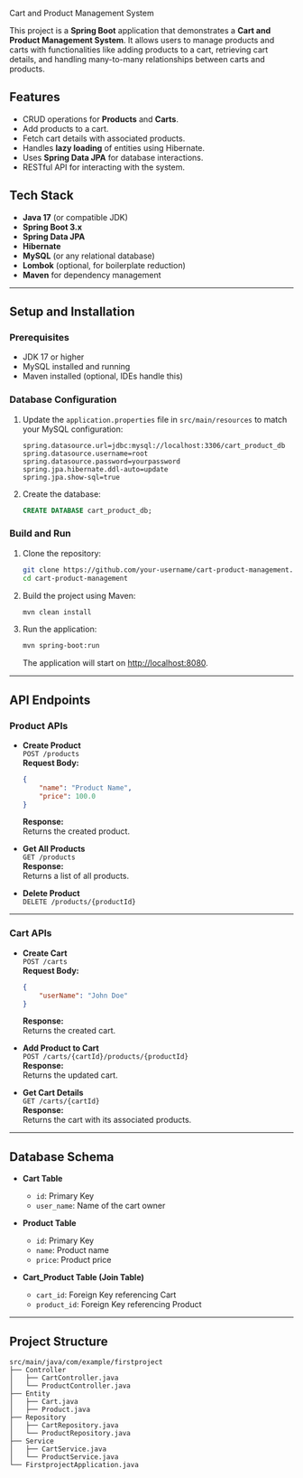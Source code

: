 Cart and Product Management System

This project is a **Spring Boot** application that demonstrates a **Cart and Product Management System**. It allows users to manage products and carts with functionalities like adding products to a cart, retrieving cart details, and handling many-to-many relationships between carts and products.

## Features
- CRUD operations for **Products** and **Carts**.
- Add products to a cart.
- Fetch cart details with associated products.
- Handles **lazy loading** of entities using Hibernate.
- Uses **Spring Data JPA** for database interactions.
- RESTful API for interacting with the system.

## Tech Stack
- **Java 17** (or compatible JDK)
- **Spring Boot 3.x**
- **Spring Data JPA**
- **Hibernate**
- **MySQL** (or any relational database)
- **Lombok** (optional, for boilerplate reduction)
- **Maven** for dependency management

---

## Setup and Installation

### Prerequisites
- JDK 17 or higher
- MySQL installed and running
- Maven installed (optional, IDEs handle this)

### Database Configuration
1. Update the `application.properties` file in `src/main/resources` to match your MySQL configuration:
   ```properties
   spring.datasource.url=jdbc:mysql://localhost:3306/cart_product_db
   spring.datasource.username=root
   spring.datasource.password=yourpassword
   spring.jpa.hibernate.ddl-auto=update
   spring.jpa.show-sql=true
   ```

2. Create the database:
   ```sql
   CREATE DATABASE cart_product_db;
   ```

### Build and Run
1. Clone the repository:
   ```bash
   git clone https://github.com/your-username/cart-product-management.git
   cd cart-product-management
   ```

2. Build the project using Maven:
   ```bash
   mvn clean install
   ```

3. Run the application:
   ```bash
   mvn spring-boot:run
   ```
   The application will start on [http://localhost:8080](http://localhost:8080).

---

## API Endpoints

### Product APIs
- **Create Product**  
  `POST /products`  
  **Request Body:**
  ```json
  {
      "name": "Product Name",
      "price": 100.0
  }
  ```
  **Response:**  
  Returns the created product.

- **Get All Products**  
  `GET /products`  
  **Response:**  
  Returns a list of all products.

- **Delete Product**  
  `DELETE /products/{productId}`

---

### Cart APIs
- **Create Cart**  
  `POST /carts`  
  **Request Body:**
  ```json
  {
      "userName": "John Doe"
  }
  ```
  **Response:**  
  Returns the created cart.

- **Add Product to Cart**  
  `POST /carts/{cartId}/products/{productId}`  
  **Response:**  
  Returns the updated cart.

- **Get Cart Details**  
  `GET /carts/{cartId}`  
  **Response:**  
  Returns the cart with its associated products.

---

## Database Schema
- **Cart Table**
  - `id`: Primary Key
  - `user_name`: Name of the cart owner

- **Product Table**
  - `id`: Primary Key
  - `name`: Product name
  - `price`: Product price

- **Cart_Product Table (Join Table)**
  - `cart_id`: Foreign Key referencing Cart
  - `product_id`: Foreign Key referencing Product

---

## Project Structure
```
src/main/java/com/example/firstproject
├── Controller
│   ├── CartController.java
│   └── ProductController.java
├── Entity
│   ├── Cart.java
│   ├── Product.java
├── Repository
│   ├── CartRepository.java
│   └── ProductRepository.java
├── Service
│   ├── CartService.java
│   └── ProductService.java
└── FirstprojectApplication.java
```

